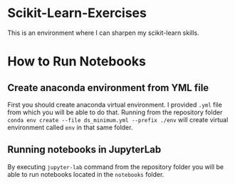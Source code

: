 # Scikit-Learn-Exercises
This is an environment where I can sharpen my scikit-learn skills.

# How to Run Notebooks

## Create anaconda environment from YML file
First you should create anaconda virtual environment. I provided `.yml` file from which you will be able to do that.
Running from the repository folder `conda env create --file ds_minimum.yml --prefix ./env` will create virtual environment called `env`
in that same folder.

## Running notebooks in JupyterLab
By executing `jupyter-lab` command from the repository folder you will be able to run notebooks located in the `notebooks` folder.
